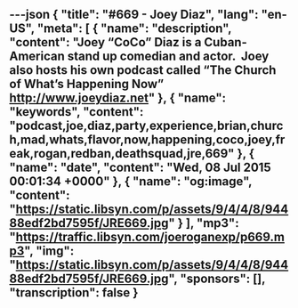 ---json
{
  "title": "#669 - Joey Diaz",
  "lang": "en-US",
  "meta": [
    {
      "name": "description",
      "content": "Joey “CoCo” Diaz is a Cuban-American stand up comedian and actor.  Joey also hosts his own podcast called “The Church of What’s Happening Now” http://www.joeydiaz.net"
    },
    {
      "name": "keywords",
      "content": "podcast,joe,diaz,party,experience,brian,church,mad,whats,flavor,now,happening,coco,joey,freak,rogan,redban,deathsquad,jre,669"
    },
    {
      "name": "date",
      "content": "Wed, 08 Jul 2015 00:01:34 +0000"
    },
    {
      "name": "og:image",
      "content": "https://static.libsyn.com/p/assets/9/4/4/8/94488edf2bd7595f/JRE669.jpg"
    }
  ],
  "mp3": "https://traffic.libsyn.com/joeroganexp/p669.mp3",
  "img": "https://static.libsyn.com/p/assets/9/4/4/8/94488edf2bd7595f/JRE669.jpg",
  "sponsors": [],
  "transcription": false
}
---
<episode-header />

<timemark seconds="0" />

<transcribe-call-to-action />

<episode-footer />